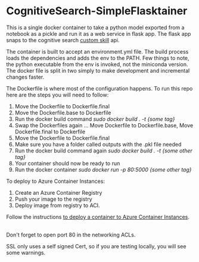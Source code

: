 # CognitiveSearch-SimpleFlasktainer 
This is a single docker container to take a python model exported from a notebook as a pickle and run it as a web service in flask app. The flask app snaps to the cognitive search <a href="https://docs.microsoft.com/en-us/azure/search/cognitive-search-create-custom-skill-example">custom skill</a> api. 

The container is built to accept an environment.yml file. The build process loads the dependencies and adds the env to the PATH. Few things to note, the python executable from the env is invoked, not the miniconda version.  The docker file is split in two simply to make development and incremental changes faster.

The Dockerfile is where most of the configuration happens. To run this repo here are the steps you will need to follow:
<ol>
  <li> Move the Dockerfile to Dockerfile.final</li>
  <li> Move the Dockerfile.base to Dockerfile</li>
  <li> Run the docker build command <em>sudo docker build . -t {some tag} </em></li>
  <li> Swap the Dockerfiles again ... Move Dockerfile to Dockerfile.base, Move Dockerfile.final to Dockerfile</li>
  <li> Move the Dockerfile to Dockerfile.final</li>
  <li> Make sure you have a folder called outputs with the .pkl file needed</li>
  <li> Run the docker build command again <em>sudo docker build . -t {some other tag} </em></li>
  <li> Your container should now be ready to run </li>
  <li> Run the docker container <em>sudo docker run -p 80:5000 {some other tag} </em></li>
  
  </ol>
  To deploy to Azure Container Instances:
  <ol>
  <li> Create an Azure Container Registry
  <li> Push your image to the registry
  <li> Deploy image from registry to ACI. 
  </ol>
  
  Follow the instructions <a href="https://docs.microsoft.com/en-us/azure/container-instances/container-instances-tutorial-prepare-acr">to deploy a container to Azure Container Instances</a>.
  
  <br>Don't forget to open port 80 in the networking ACLs.
   
   SSL only uses a self signed Cert, so if you are testing locally, you will see some warnings.
